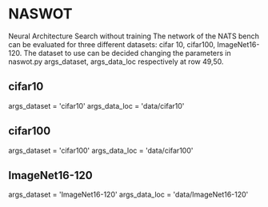 # NASWOT
Neural Architecture Search without training
The network of the NATS bench can be evaluated for three different datasets: cifar 10, cifar100, ImageNet16-120.
The dataset to use can be decided changing the parameters in naswot.py args_dataset, args_data_loc respectively at row 49,50.

## cifar10
args_dataset = 'cifar10'
args_data_loc = 'data/cifar10'

## cifar100
args_dataset = 'cifar100'
args_data_loc = 'data/cifar100'

## ImageNet16-120
args_dataset = 'ImageNet16-120'
args_data_loc = 'data/ImageNet16-120'
